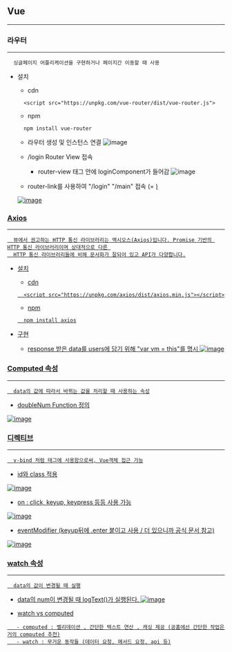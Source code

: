 ## Vue
---

### 라우터
---
```
  싱글페이지 어플리케이션을 구현하거나 페이지간 이동할 때 사용
```
+ 설치
  + cdn 
  ```
    <script src="https://unpkg.com/vue-router/dist/vue-router.js">
  ```
  
  + npm
  ```
    npm install vue-router
  ```
  
  + 라우터 생성 및 인스턴스 연결
  ![image](https://user-images.githubusercontent.com/76584547/135714349-5b0d91b5-2fcc-4a41-9930-1fc46ead5158.png)

  + /login Router View 접속
    + router-view 태그 안에 loginComponent가 들어감 
  ![image](https://user-images.githubusercontent.com/76584547/135716310-430e7f6b-d3a9-45f6-ad69-253f05ccf390.png)


  + router-link를 사용하여 "/login" "/main" 접속 (= <a href="">)
  
  ![image](https://user-images.githubusercontent.com/76584547/135717633-803cf81b-c293-4529-ae1f-eac2b3d0fef0.png)

 
### Axios
---
```
  뷰에서 권고하는 HTTP 통신 라이브러리는 액시오스(Axios)입니다. Promise 기반의 HTTP 통신 라이브러리이며 상대적으로 다른 
  HTTP 통신 라이브러리들에 비해 문서화가 잘되어 있고 API가 다양합니다.
```
  + 설치
    + cdn
    ```
      <script src="https://unpkg.com/axios/dist/axios.min.js"></script>
    ```
  
    + npm
    ```
      npm install axios
    ```
  
  + 구현
    + response 받은 data를 users에 담기 위해 "var vm = this"를 명시
    ![image](https://user-images.githubusercontent.com/76584547/136000436-212b0656-5f97-447e-b468-097e2c5b898c.png)

### Computed 속성
---
```
  data의 값에 따라서 바뀌는 값을 처리할 때 사용하는 속성
```
+ doubleNum Function 정의
  
![image](https://user-images.githubusercontent.com/76584547/138040408-2c77088e-fb3c-4a24-898a-379441013c2f.png)

  
### 디렉티브
---
```
  v-bind 처럼 태그에 사용함으로써, Vue객체 접근 가능
```
  
+ id와 class 적용
  
![image](https://user-images.githubusercontent.com/76584547/138043985-f8ee313b-6ad0-47c2-a2ff-765e726fa60b.png)

+ on : click, keyup, keypress 등등 사용 가능
 
![image](https://user-images.githubusercontent.com/76584547/138065374-b87e51ee-defb-48c7-add6-94c9daeb7906.png)
  
+ eventModifier (keyup뒤에 .enter 붙이고 사용 / 더 있으니까 공식 문서 참고)
  
![image](https://user-images.githubusercontent.com/76584547/138065619-1b334e39-da53-4936-93aa-74d85c0f1e11.png)


### watch 속성
---
```
  data의 값이 변경될 때 실행
```
+ data의 num이 변경될 때 logText()가 실행된다.
![image](https://user-images.githubusercontent.com/76584547/138069312-cda5516e-fdb2-4a93-ba22-e60286103942.png)

  
+ watch vs computed
```
   - computed : 벨리데이션 , 간단한 텍스트 연산 , 캐싱 제공 (공홈에선 간단한 작업은 거의 computed 추천)
   - watch : 무거운 동작들 (데이터 요청, 메서드 요청, api 등)
```

